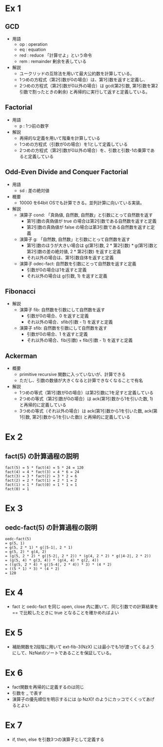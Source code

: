 # Ex 1
## GCD
- 用語
  - op : operation
  - eq : equation
  - red : reduce 「計算せよ」という命令
  - rem : remainder 剰余を表している
- 解説
  - ユークリッドの互除法を用いて最大公約数を計算している。
  - 1つめの方程式（第2引数が0の場合）は、第1引数を返すと定義し、
  - 2つめの方程式（第2引数が0以外の場合）は gcd(第2引数, 第1引数を第2引数で割ったときの剰余) と再帰的に実行して返すと定義している。

## Factorial
- 用語
  - p : 1つ前の数字
- 解説
  - 再帰的な定義を用いて階乗を計算している
  - 1つめの方程式（引数が0の場合）を1として定義している
  - 2つめの方程式（第2引数が0以外の場合）を、引数と引数-1の乗算であると定義している

## Odd-Even Divide and Conquer Factorial
- 用語
  - sd : 差の絶対値
- 概要
  - 10000 を64bit OSでも計算できる。並列計算に向いている実装。
- 解説
  - 演算子 cond: 「真偽値, 自然数, 自然数」と引数にとって自然数を返す
    - 第1引数の真偽値が true の場合は第2引数である自然数を返すと定義
    - 第2引数の真偽値が false の場合は第3引数である自然数を返すと定義
  - 演算子 g: 「自然数, 自然数」と引数にとって自然数を返す
    - 第1引数のほうが大きい場合は g(第1引数, 2 * 第2引数) * g(第1引数と第2引数の差の絶対値, 2 * 第2引数) を返すと定義
    - それ以外の場合は、第1引数自体を返すと定義
  - 演算子 odec-fact: 自然数を引数にとって自然数を返すと定義
    - 引数が0の場合は1を返すと定義
    - それ以外の場合は g(引数, 1) を返すと定義

## Fibonacci
- 解説
  - 演算子 fib: 自然数を引数にして自然数を返す
    - 引数が0の場合、0 を返すと定義
    - それ以外の場合、sfib(引数 - 1) を返すと定義
  - 演算子 sfib: 自然数を引数にして自然数を返す
    - 引数が0の場合、1 を返すと定義
    - それ以外の場合、fib(引数) + fib(引数 - 1) を返すと定義

## Ackerman
- 概要
  - primitive recursive 関数に入っていないが、計算できる
  - ただし、引数の数値が大きくなると計算できなくなることで有名
- 解説
  - 1つめの等式（第1引数が0の場合）は第2引数に1を足すと定義している
  - 2つめの等式（第2引数が0の場合）は ack(第1引数から1を引いた数, 1) と再帰的に定義している
  - 3つめの等式（それ以外の場合）は ack(第1引数から1を引いた数, ack(第1引数, 第2引数から1を引いた数)) と再帰的に定義している

# Ex 2
## fact(5) の計算過程の説明
```
fact(5) = 5 * fact(4) = 5 * 24 = 120
fact(4) = 4 * fact(3) = 4 * 6 = 24
fact(3) = 3 * fact(2) = 3 * 2 = 6
fact(2) = 2 * fact(1) = 2 * 1 = 2
fact(1) = 1 * fact(0) = 1 * 1 = 1
fact(0) = 1
```

# Ex 3
## oedc-fact(5) の計算過程の説明
```
oedc-fact(5)
= g(5, 1)
= g(5, 2 * 1) * g(|5-1|, 2 * 1)
= g(5, 2) * g(4, 2)
= (g(5, 2 * 2) * g(|5-2|, 2 * 2)) * (g(4, 2 * 2) * g(|4-2|, 2 * 2))
= (g(5, 4) * g(3, 4)) * (g(4, 4) * g(2, 4))
= ((g(5, 2 * 4) * g(|5-4|, 2 * 4)) * 3) * (4 * 2)
= ((5 * 1) * 3) * (4 * 2)
= 120
```

# Ex 4
* fact と oedc-fact を同じ open, close 内に置いて、同じ引数での計算結果を == で比較したときに true となることを確かめればよい

# Ex 5
* 補助関数を2段階に用いて ext-fib-3(NzX) には最小でも1が渡ってくるようにして、NzNatのソートであることを保証している。

# Ex 6
* fact関数を再帰的に定義するのは同じ
* 引数を _ で表す
* 演算子の優先順位を明示するには (p NzX)! のようにカッコでくくってあげるとよい

# Ex 7
* if, then, else を引数3つの演算子として定義する
